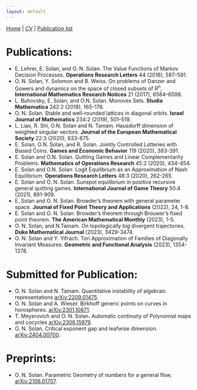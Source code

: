 ```yaml
---
layout: default
---
```


[Home](./index.html) | [CV](./CV.html) | [Publication list](./publications.html)

# Publications:

* E. Lehrer, E. Solan, and O. N. Solan. The Value Functions of Markov Decision Processes. **Operations Research Letters** 44 (2016), 587–591.  
* O. N. Solan, Y. Solomon and B. Weiss. On problems of Danzer and Gowers and dynamics on the space of closed subsets of R<sup>n</sup>, **International Mathematics Research Notices** 21 (2017), 6584–6598.  
* L. Buhovsky, E. Solan, and O.N. Solan. Monovex Sets. **Studia Mathematica** 242:2 (2018), 165–178.  
* O. N. Solan. Stable and well-rounded lattices in diagonal orbits. **Israel Journal of Mathematics** 234:2 (2019), 501–519.  
* L. Liao, R. Shi, O.N. Solan and N. Tamam. Hausdorff dimension of weighted singular vectors. **Journal of the European Mathematical Society** 22:3 (2020), 833-875.  
* E. Solan, O.N. Solan, and R. Solan. Jointly Controlled Lotteries with Biased Coins. **Games and Economic Behavior** 119 (2020), 383-391.  
* E. Solan and O.N. Solan. Quitting Games and Linear Complementarity Problems. **Mathematics of Operations Research** 45:2 (2020), 434-454.  
* E. Solan and O.N. Solan. Logit Equilibrium as an Approximation of Nash Equilibrium. **Operations Research Letters** 48:3 (2020), 262-265.
* E. Solan and O. N. Solan. Sunspot equilibrium in positive recursive general quitting games. **International Journal of Game Theory** 50:4 (2021), 891-909.
* E. Solan and O. N. Solan. Browder’s theorem with general parameter space. **Journal of Fixed Point Theory and Applications** (2022), 24, 1-8.
* E. Solan and O. N. Solan. Browder’s theorem through Brouwer’s fixed point theorem. **The American Mathematical Monthly** (2023), 1-5.
* O. N. Solan, and N.Tamam. On topologically big divergent trajectories. **Duke Mathematical Journal** (2023), 3429-3474.
* O. N. Solan and Y. Yifrach.  Tori Approximation of Families of Diagonally Invariant Measures. **Geometric and Functional Analysis** (2023), 1354-1378.

# Submitted for Publication:

* O. N. Solan and N. Tamam. Quantitative instability of algebraic representations [arXiv:2209.01475](https://arxiv.org/abs/2209.01475).  
* O. N. Solan and A. Wieser. Birkhoff generic points on curves in horospheres. [arXiv:2301.10671](https://arxiv.org/abs/2301.10671).  
* T. Meyerovich and O. N. Solan. Automatic continuity of Polynomial maps and cocycles [arXiv:2306.15979](https://arxiv.org/abs/2306.15979).  
* O. N. Solan, Critical exponent gap and leafwise dimension. [arXiv:2404.00700](https://arxiv.org/abs/2404.00700).

# Preprints:

* O. N. Solan. Parametric Geometry of numbers for a general flow, [arXiv:2106.01707](https://arxiv.org/abs/2106.01707).